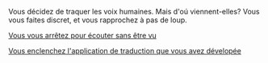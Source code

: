 Vous décidez de traquer les voix humaines. Mais d'oú viennent-elles?
Vous vous faites discret, et vous rapprochez à pas de loup.

[Vous vous arrêtez pour écouter sans être vu](ecouter/ecouter.md)

[Vous enclenchez l'application de traduction que vous avez dévelopée](traduire/traduire.md)
